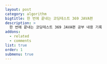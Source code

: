 ```yaml
---
layout: post
category: algorithm
bigtitle: 한 번에 끝내는 코딩테스트 369 JAVA편
description: >
  한 번에 끝내는 코딩테스트 369 JAVA편 공부 내용 기록
addons:
  - related
  - comments
list: true
order: 1
submenu: true
---
```

<!-- # 한 번에 끝내는 코딩테스트 369 JAVA편 -->


